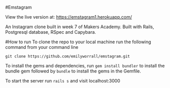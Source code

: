 #Emstagram

View the live version at: https://emstagram1.herokuapp.com/

An Instagram clone built in week 7 of Makers Academy. Built with Rails,
Postgresql database, RSpec and Capybara.

#How to run
To clone the repo to your local machine run the following command from your command line

`git clone https://github.com/emilyworrall/emstagram.git`

To install the gems and dependencies, run `gem install bundler` to install the bundle gem followed by `bundle` to install the gems in the Gemfile.

To start the server run `rails s` and visit localhost:3000
